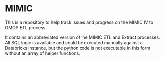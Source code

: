 # MIMIC
This is a repository to help track issues and progress on the MIMIC IV to OMOP ETL process

It contains an abbreviated version of the MIMIC ETL and Extract processes. All SQL logic is available and could be 
executed manually against a Databricks instance, but the python code is not executable in this form without 
an array of helper functions. 
